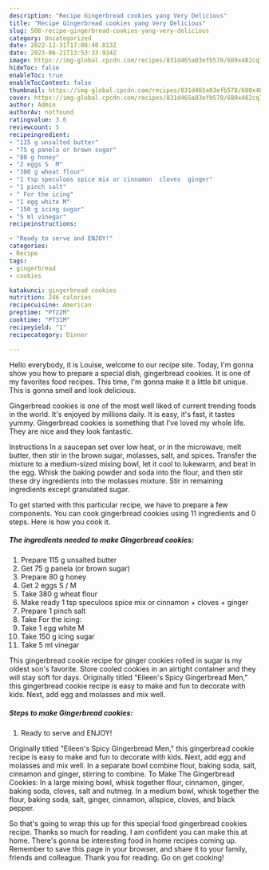 ```yaml
---
description: "Recipe Gingerbread cookies yang Very Delicious"
title: "Recipe Gingerbread cookies yang Very Delicious"
slug: 508-recipe-gingerbread-cookies-yang-very-delicious
category: Uncategorized
date: 2022-12-31T17:08:40.813Z
date: 2023-06-21T13:53:33.934Z
image: https://img-global.cpcdn.com/recipes/831d465a03efb578/680x482cq70/gingerbread-cookies-recipe-main-photo.jpg
hideToc: false
enableToc: true
enableTocContent: false
thumbnail: https://img-global.cpcdn.com/recipes/831d465a03efb578/680x482cq70/gingerbread-cookies-recipe-main-photo.jpg
cover: https://img-global.cpcdn.com/recipes/831d465a03efb578/680x482cq70/gingerbread-cookies-recipe-main-photo.jpg
author: Admin
authorAv: notfound
ratingvalue: 3.6
reviewcount: 5
recipeingredient:
- "115 g unsalted butter"
- "75 g panela or brown sugar"
- "80 g honey"
- "2 eggs S  M"
- "380 g wheat flour"
- "1 tsp speculoos spice mix or cinnamon  cloves  ginger"
- "1 pinch salt"
- " For the icing"
- "1 egg white M"
- "150 g icing sugar"
- "5 ml vinegar"
recipeinstructions:

- "Ready to serve and ENJOY!"
categories:
- Recipe
tags:
- gingerbread
- cookies

katakunci: gingerbread cookies 
nutrition: 246 calories
recipecuisine: American
preptime: "PT22M"
cooktime: "PT31M"
recipeyield: "1"
recipecategory: Dinner

---
```



Hello everybody, it is Louise, welcome to our recipe site. Today, I'm gonna show you how to prepare a special dish, gingerbread cookies. It is one of my favorites food recipes. This time, I'm gonna make it a little bit unique. This is gonna smell and look delicious.

Gingerbread cookies is one of the most well liked of current trending foods in the world. It's enjoyed by millions daily. It is easy, it's fast, it tastes yummy. Gingerbread cookies is something that I've loved my whole life. They are nice and they look fantastic.

Instructions In a saucepan set over low heat, or in the microwave, melt butter, then stir in the brown sugar, molasses, salt, and spices. Transfer the mixture to a medium-sized mixing bowl, let it cool to lukewarm, and beat in the egg. Whisk the baking powder and soda into the flour, and then stir these dry ingredients into the molasses mixture. Stir in remaining ingredients except granulated sugar.


To get started with this particular recipe, we have to prepare a few components. You can cook gingerbread cookies using 11 ingredients and 0 steps. Here is how you cook it.

<!--inarticleads1-->

##### The ingredients needed to make Gingerbread cookies:

1. Prepare 115 g unsalted butter
1. Get 75 g panela (or brown sugar)
1. Prepare 80 g honey
1. Get 2 eggs S / M
1. Take 380 g wheat flour
1. Make ready 1 tsp speculoos spice mix or cinnamon + cloves + ginger
1. Prepare 1 pinch salt
1. Take  For the icing:
1. Take 1 egg white M
1. Take 150 g icing sugar
1. Take 5 ml vinegar


This gingerbread cookie recipe for ginger cookies rolled in sugar is my oldest son&#39;s favorite. Store cooled cookies in an airtight container and they will stay soft for days. Originally titled &#34;Eileen&#39;s Spicy Gingerbread Men,&#34; this gingerbread cookie recipe is easy to make and fun to decorate with kids. Next, add egg and molasses and mix well. 

<!--inarticleads2-->

##### Steps to make Gingerbread cookies:


1. Ready to serve and ENJOY!

Originally titled &#34;Eileen&#39;s Spicy Gingerbread Men,&#34; this gingerbread cookie recipe is easy to make and fun to decorate with kids. Next, add egg and molasses and mix well. In a separate bowl combine flour, baking soda, salt, cinnamon and ginger, stirring to combine. To Make The Gingerbread Cookies: In a large mixing bowl, whisk together flour, cinnamon, ginger, baking soda, cloves, salt and nutmeg. In a medium bowl, whisk together the flour, baking soda, salt, ginger, cinnamon, allspice, cloves, and black pepper. 

So that's going to wrap this up for this special food gingerbread cookies recipe. Thanks so much for reading. I am confident you can make this at home. There's gonna be interesting food in home recipes coming up. Remember to save this page in your browser, and share it to your family, friends and colleague. Thank you for reading. Go on get cooking!
